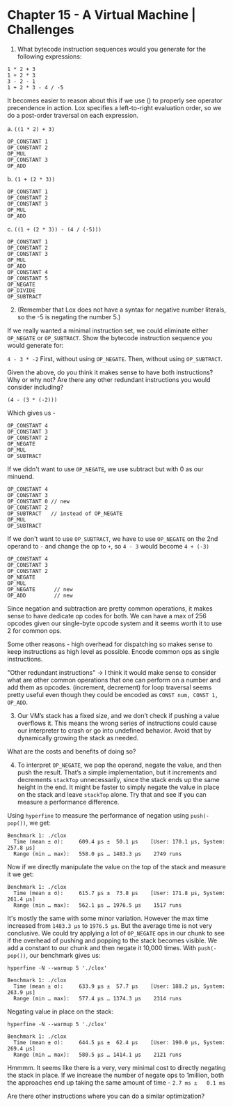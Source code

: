 # Chapter 15 - A Virtual Machine | Challenges

1. What bytecode instruction sequences would you generate for the following expressions:

```
1 * 2 + 3
1 + 2 * 3
3 - 2 - 1
1 + 2 * 3 - 4 / -5
```

It becomes easier to reason about this if we use () to properly see operator precendence in action. Lox specifies a left-to-right evaluation order, so we do a post-order traversal on each expression.

a. `((1 * 2) + 3)`

```
OP_CONSTANT 1
OP_CONSTANT 2
OP_MUL
OP_CONSTANT 3
OP_ADD
```

b. `(1 + (2 * 3))`

```
OP_CONSTANT 1
OP_CONSTANT 2
OP_CONSTANT 3
OP_MUL
OP_ADD
```

c. `((1 + (2 * 3)) - (4 / (-5)))`

```
OP_CONSTANT 1
OP_CONSTANT 2
OP_CONSTANT 3
OP_MUL
OP_ADD
OP_CONSTANT 4
OP_CONSTANT 5
OP_NEGATE
OP_DIVIDE
OP_SUBTRACT
```

2. (Remember that Lox does not have a syntax for negative number literals, so the -5 is negating the number 5.)

If we really wanted a minimal instruction set, we could eliminate either `OP_NEGATE` or `OP_SUBTRACT`. Show the bytecode instruction sequence you would generate for:

`4 - 3 * -2`
First, without using `OP_NEGATE`. Then, without using `OP_SUBTRACT`.

Given the above, do you think it makes sense to have both instructions? Why or why not? Are there any other redundant instructions you would consider including?

`(4 - (3 * (-2)))`

Which gives us -

```
OP_CONSTANT 4
OP_CONSTANT 3
OP_CONSTANT 2
OP_NEGATE
OP_MUL
OP_SUBTRACT
```

If we didn't want to use `OP_NEGATE`, we use subtract but with 0 as our minuend.

```
OP_CONSTANT 4
OP_CONSTANT 3
OP_CONSTANT 0 // new
OP_CONSTANT 2
OP_SUBTRACT   // instead of OP_NEGATE
OP_MUL
OP_SUBTRACT
```

If we don't want to use `OP_SUBTRACT`, we have to use `OP_NEGATE` on the 2nd operand to `-` and change the op to `+`, so `4 - 3` would become `4 + (-3)`

```
OP_CONSTANT 4
OP_CONSTANT 3
OP_CONSTANT 2
OP_NEGATE
OP_MUL
OP_NEGATE      // new
OP_ADD         // new
```

Since negation and subtraction are pretty common operations, it makes sense to have dedicate op codes for both. We can have a max of 256 opcodes given our single-byte opcode system and it seems worth it to use 2 for common ops.

Some other reasons - high overhead for dispatching so makes sense to keep instructions as high level as possible. Encode common ops as single instructions.

"Other redundant instructions" -> I think it would make sense to consider what are other common operations that one can perform on a number and add them as opcodes. (increment, decrement) for loop traversal seems pretty useful even though they could be encoded as `CONST num, CONST 1, OP_ADD`.

3. Our VM’s stack has a fixed size, and we don’t check if pushing a value overflows it. This means the wrong series of instructions could cause our interpreter to crash or go into undefined behavior. Avoid that by dynamically growing the stack as needed.

What are the costs and benefits of doing so?

4. To interpret `OP_NEGATE`, we pop the operand, negate the value, and then push the result. That’s a simple implementation, but it increments and decrements `stackTop` unnecessarily, since the stack ends up the same height in the end. It might be faster to simply negate the value in place on the stack and leave `stackTop` alone. Try that and see if you can measure a performance difference.

Using `hyperfine` to measure the performance of negation using `push(-pop())`, we get:

```shell
Benchmark 1: ./clox
  Time (mean ± σ):     609.4 µs ±  50.1 µs    [User: 170.1 µs, System: 257.8 µs]
  Range (min … max):   558.0 µs … 1483.3 µs    2749 runs
```

Now if we directly manipulate the value on the top of the stack and measure it we get:

```shell
Benchmark 1: ./clox
  Time (mean ± σ):     615.7 µs ±  73.8 µs    [User: 171.8 µs, System: 261.4 µs]
  Range (min … max):   562.1 µs … 1976.5 µs    1517 runs
```

It's mostly the same with some minor variation. However the max time increased from `1483.3 µs` to `1976.5 µs`. But the average time is not very conclusive. We could try applying a lot of `OP_NEGATE` ops in our chunk to see if the overhead of pushing and popping to the stack becomes visible. We add a constant to our chunk and then negate it 10,000 times. With `push(-pop())`, our benchmark gives us:

```shell
hyperfine -N --warmup 5 './clox'

Benchmark 1: ./clox
  Time (mean ± σ):     633.9 µs ±  57.7 µs    [User: 188.2 µs, System: 263.9 µs]
  Range (min … max):   577.4 µs … 1374.3 µs    2314 runs
```

Negating value in place on the stack:

```shell
hyperfine -N --warmup 5 './clox'

Benchmark 1: ./clox
  Time (mean ± σ):     644.5 µs ±  62.4 µs    [User: 190.0 µs, System: 269.4 µs]
  Range (min … max):   580.5 µs … 1414.1 µs    2121 runs
```

Hmmmm. It seems like there is a very, very minimal cost to directly negating the stack in place. If we increase the number of negate ops to 1million, both the approaches end up taking the same amount of time - `2.7 ms ±   0.1 ms`

Are there other instructions where you can do a similar optimization?
